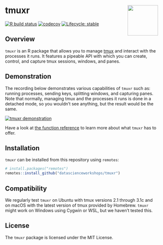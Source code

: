 
<!-- README.md is generated from README.Rmd. Please edit that file -->

# tmuxr <img src="man/figures/logo.png" align="right" width="100px" />

[![R build
status](https://github.com/datascienceworkshops/tmuxr/workflows/R-CMD-check/badge.svg)](https://github.com/datascienceworkshops/tmuxr/actions)
[![codecov](https://codecov.io/gh/datascienceworkshops/tmuxr/branch/master/graph/badge.svg)](https://codecov.io/gh/datascienceworkshops/tmuxr)
[![Lifecycle:
stable](https://img.shields.io/badge/lifecycle-stable-green.svg)](https://www.tidyverse.org/lifecycle/#stable)

## Overview

`tmuxr` is an R package that allows you to manage
[tmux](https://github.com/tmux/tmux/wiki) and interact with the
processes it runs. It features a pipeable API with which you can create,
control, and capture tmux sessions, windows, and panes.

## Demonstration

The recording below demonstrates various capabilities of `tmuxr` such
as: running processes, sending keys, splitting windows, and capturing
panes. Note that normally, managing tmux and the processes it runs is
done in a detached mode, so you wouldn’t see anything, but the result
would be the same.

[![tmuxr
demonstration](man/figures/demo.png)](https://asciinema.org/a/325231)

Have a look at [the function
reference](https://datascienceworkshops.github.io/tmuxr/reference/) to
learn more about what `tmuxr` has to offer.

## Installation

`tmuxr` can be installed from this repository using `remotes`:

``` r
# install.packages("remotes")
remotes::install_github("datascienceworkshops/tmuxr")
```

## Compatibility

We regularly test `tmuxr` on Ubuntu with tmux versions 2.1 through 3.1c
and on macOS with the latest version of tmux provided by Homebrew.
`tmuxr` might work on Windows using Cygwin or WSL, but we haven’t tested
this.

## License

The `tmuxr` package is licensed under the MIT License.
